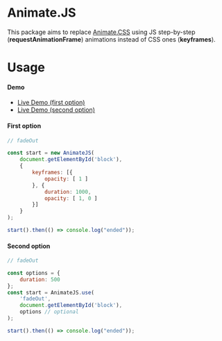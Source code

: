 # Animate.JS

This package aims to replace [Animate.CSS] using JS step-by-step (**requestAnimationFrame**) animations instead of CSS ones (**keyframes**).
# Usage

#### Demo
- [Live Demo (first option)]
- [Live Demo (second option)]

#### First option

```js
// fadeOut

const start = new AnimateJS(
    document.getElementById('block'),
    {
        keyframes: [{
            opacity: [ 1 ]
        }, {
            duration: 1000,
            opacity: [ 1, 0 ]
        }]
    }
);

start().then(() => console.log("ended"));
```

#### Second option

```js
// fadeOut

const options = {
    duration: 500
};
const start = AnimateJS.use(
    'fadeOut',
    document.getElementById('block'),
    options // optional
);

start().then(() => console.log("ended"));
```

[Animate.CSS]: <https://animate.style>
[Live Demo (first option)]: <https://62jtk.csb.app/>
[Live Demo (second option)]: <https://clz44.csb.app/>
